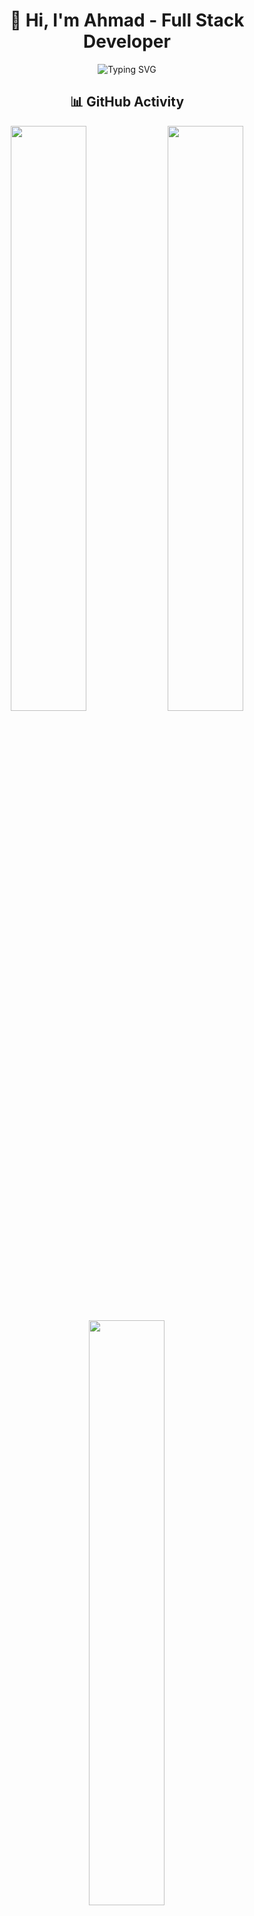 <div align="center">

# 👋 Hi, I'm Ahmad - Full Stack Developer

<img src="https://readme-typing-svg.herokuapp.com?font=Fira+Code&weight=600&size=28&pause=1000&color=00D9FF&center=true&vCenter=true&width=600&lines=Full+Stack+MERN+Developer;React+Native+Expert;Building+Scalable+Solutions;200%2B+Projects+Delivered;6%2B+Years+Experience" alt="Typing SVG" />


## 📊 GitHub Activity

<div align="center">

<img width="49%" src="https://github-readme-stats.vercel.app/api?username=ahmadproweb&show_icons=true&theme=radical&hide_border=true&bg_color=0D1117&title_color=00D9FF&icon_color=00D9FF&text_color=FFFFFF&include_all_commits=false" />
<img width="49%" src="https://github-readme-streak-stats.herokuapp.com/?user=ahmadproweb&theme=radical&hide_border=true&background=0D1117&ring=00D9FF&fire=00D9FF&currStreakLabel=00D9FF" />

<img width="49%" src="https://github-readme-stats.vercel.app/api/top-langs/?username=ahmadproweb&layout=compact&theme=radical&hide_border=true&bg_color=0D1117&title_color=00D9FF&text_color=FFFFFF" />

</div>


![Snake animation](https://raw.githubusercontent.com/ahmadproweb/ahmadproweb/output/snake.svg)

